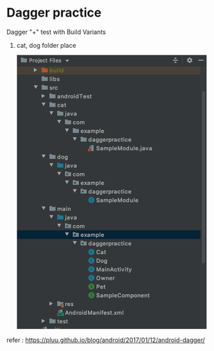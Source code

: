# Dagger practice

Dagger 
 "+" test with Build Variants 
 



 1. cat, dog folder place

	![cat, dog folder](./README_images/cat_dog_folder.png)


refer : https://pluu.github.io/blog/android/2017/01/12/android-dagger/